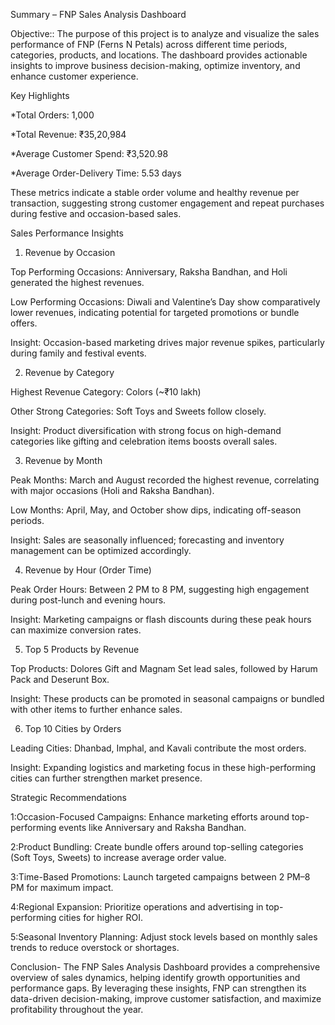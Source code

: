 Summary – FNP Sales Analysis Dashboard

Objective::
The purpose of this project is to analyze and visualize the sales performance of FNP (Ferns N Petals) across different time periods, categories, products, and locations. The dashboard provides actionable insights to improve business decision-making, optimize inventory, and enhance customer experience.

Key Highlights

*Total Orders: 1,000

*Total Revenue: ₹35,20,984

*Average Customer Spend: ₹3,520.98

*Average Order-Delivery Time: 5.53 days

These metrics indicate a stable order volume and healthy revenue per transaction, suggesting strong customer engagement and repeat purchases during festive and occasion-based sales.

Sales Performance Insights
1. Revenue by Occasion

Top Performing Occasions: Anniversary, Raksha Bandhan, and Holi generated the highest revenues.

Low Performing Occasions: Diwali and Valentine’s Day show comparatively lower revenues, indicating potential for targeted promotions or bundle offers.

Insight: Occasion-based marketing drives major revenue spikes, particularly during family and festival events.

2. Revenue by Category

Highest Revenue Category: Colors (~₹10 lakh)

Other Strong Categories: Soft Toys and Sweets follow closely.

Insight: Product diversification with strong focus on high-demand categories like gifting and celebration items boosts overall sales.

3. Revenue by Month

Peak Months: March and August recorded the highest revenue, correlating with major occasions (Holi and Raksha Bandhan).

Low Months: April, May, and October show dips, indicating off-season periods.

Insight: Sales are seasonally influenced; forecasting and inventory management can be optimized accordingly.

4. Revenue by Hour (Order Time)

Peak Order Hours: Between 2 PM to 8 PM, suggesting high engagement during post-lunch and evening hours.

Insight: Marketing campaigns or flash discounts during these peak hours can maximize conversion rates.

5. Top 5 Products by Revenue

Top Products: Dolores Gift and Magnam Set lead sales, followed by Harum Pack and Deserunt Box.

Insight: These products can be promoted in seasonal campaigns or bundled with other items to further enhance sales.

6. Top 10 Cities by Orders

Leading Cities: Dhanbad, Imphal, and Kavali contribute the most orders.

Insight: Expanding logistics and marketing focus in these high-performing cities can further strengthen market presence.

Strategic Recommendations

1:Occasion-Focused Campaigns: Enhance marketing efforts around top-performing events like Anniversary and Raksha Bandhan.

2:Product Bundling: Create bundle offers around top-selling categories (Soft Toys, Sweets) to increase average order value.

3:Time-Based Promotions: Launch targeted campaigns between 2 PM–8 PM for maximum impact.

4:Regional Expansion: Prioritize operations and advertising in top-performing cities for higher ROI.

5:Seasonal Inventory Planning: Adjust stock levels based on monthly sales trends to reduce overstock or shortages.

Conclusion-
The FNP Sales Analysis Dashboard provides a comprehensive overview of sales dynamics, helping identify growth opportunities and performance gaps. By leveraging these insights, FNP can strengthen its data-driven decision-making, improve customer satisfaction, and maximize profitability throughout the year.

